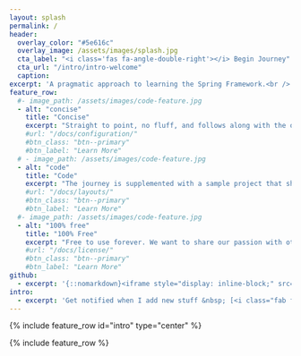 ```yaml
---
layout: splash
permalink: /
header:
  overlay_color: "#5e616c"
  overlay_image: /assets/images/splash.jpg
  cta_label: "<i class='fas fa-angle-double-right'></i> Begin Journey"
  cta_url: "/intro/intro-welcome"
  caption:
excerpt: 'A pragmatic approach to learning the Spring Framework.<br /> <small><strong>100%</strong> free provided by <a href="https://www.jahnelgroup.com/">Jahnel Group</a>.</small><br /><br /> {::nomarkdown}<iframe style="display: inline-block;" src="https://ghbtns.com/github-btn.html?user=JahnelGroup&repo=journey-through-spring&type=star&count=true&size=large" frameborder="0" scrolling="0" width="160px" height="30px"></iframe>{:/nomarkdown}'
feature_row:
  #- image_path: /assets/images/code-feature.jpg
  - alt: "concise"
    title: "Concise"
    excerpt: "Straight to point, no fluff, and follows along with the official Spring Frammework documentation."
    #url: "/docs/configuration/"
    #btn_class: "btn--primary"
    #btn_label: "Learn More"
  # - image_path: /assets/images/code-feature.jpg
  - alt: "code"
    title: "Code"
    excerpt: "The journey is supplemented with a sample project that shows concepts in action."
    #url: "/docs/layouts/"
    #btn_class: "btn--primary"
    #btn_label: "Learn More"
  #- image_path: /assets/images/code-feature.jpg
  - alt: "100% free"
    title: "100% Free"
    excerpt: "Free to use forever. We want to share our passion with others."
    #url: "/docs/license/"
    #btn_class: "btn--primary"
    #btn_label: "Learn More"
github:
  - excerpt: '{::nomarkdown}<iframe style="display: inline-block;" src="https://ghbtns.com/github-btn.html?user=JahnelGroup&repo=journey-through-spring&type=star&count=true&size=large" frameborder="0" scrolling="0" width="160px" height="30px"></iframe> <iframe style="display: inline-block;" src="https://ghbtns.com/github-btn.html?user=JahnelGroup&repo=journey-through-spring&type=fork&count=true&size=large" frameborder="0" scrolling="0" width="158px" height="30px"></iframe>{:/nomarkdown}'
intro:
  - excerpt: 'Get notified when I add new stuff &nbsp; [<i class="fab fa-twitter"></i> @szx0](https://twitter.com/szx0){: .btn .btn--twitter}'
---
```


{% include feature_row id="intro" type="center" %}

{% include feature_row %}